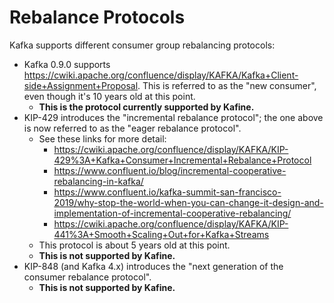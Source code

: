 # Rebalance Protocols

Kafka supports different consumer group rebalancing protocols:

- Kafka 0.9.0 supports https://cwiki.apache.org/confluence/display/KAFKA/Kafka+Client-side+Assignment+Proposal. This is
  referred to as the "new consumer", even though it's 10 years old at this point.
  - **This is the protocol currently supported by Kafine.**
- KIP-429 introduces the "incremental rebalance protocol"; the one above is now referred to as the "eager rebalance
  protocol".
  - See these links for more detail:
    - <https://cwiki.apache.org/confluence/display/KAFKA/KIP-429%3A+Kafka+Consumer+Incremental+Rebalance+Protocol>
    - <https://www.confluent.io/blog/incremental-cooperative-rebalancing-in-kafka/>
    - <https://www.confluent.io/kafka-summit-san-francisco-2019/why-stop-the-world-when-you-can-change-it-design-and-implementation-of-incremental-cooperative-rebalancing/>
    - <https://cwiki.apache.org/confluence/display/KAFKA/KIP-441%3A+Smooth+Scaling+Out+for+Kafka+Streams>
  - This protocol is about 5 years old at this point.
  - **This is not supported by Kafine.**
- KIP-848 (and Kafka 4.x) introduces the "next generation of the consumer rebalance protocol".
  - **This is not supported by Kafine.**
